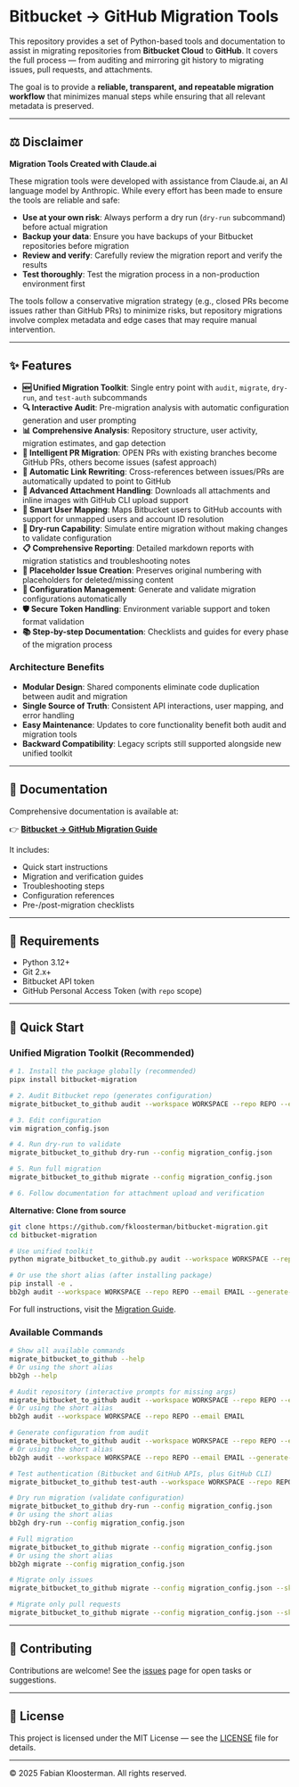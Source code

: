 # Bitbucket → GitHub Migration Tools

This repository provides a set of Python-based tools and documentation to assist in migrating repositories from **Bitbucket Cloud** to **GitHub**. It covers the full process — from auditing and mirroring git history to migrating issues, pull requests, and attachments.

The goal is to provide a **reliable, transparent, and repeatable migration workflow** that minimizes manual steps while ensuring that all relevant metadata is preserved.

---

## ⚖️ Disclaimer

**Migration Tools Created with Claude.ai**

These migration tools were developed with assistance from Claude.ai, an AI language model by Anthropic. While every effort has been made to ensure the tools are reliable and safe:

- **Use at your own risk**: Always perform a dry run (`dry-run` subcommand) before actual migration
- **Backup your data**: Ensure you have backups of your Bitbucket repositories before migration
- **Review and verify**: Carefully review the migration report and verify the results
- **Test thoroughly**: Test the migration process in a non-production environment first

The tools follow a conservative migration strategy (e.g., closed PRs become issues rather than GitHub PRs) to minimize risks, but repository migrations involve complex metadata and edge cases that may require manual intervention.

---

## ✨ Features

* **🆕 Unified Migration Toolkit**: Single entry point with `audit`, `migrate`, `dry-run`, and `test-auth` subcommands
* **🔍 Interactive Audit**: Pre-migration analysis with automatic configuration generation and user prompting
* **📊 Comprehensive Analysis**: Repository structure, user activity, migration estimates, and gap detection
* **🔄 Intelligent PR Migration**: OPEN PRs with existing branches become GitHub PRs, others become issues (safest approach)
* **🔗 Automatic Link Rewriting**: Cross-references between issues/PRs are automatically updated to point to GitHub
* **📎 Advanced Attachment Handling**: Downloads all attachments and inline images with GitHub CLI upload support
* **👥 Smart User Mapping**: Maps Bitbucket users to GitHub accounts with support for unmapped users and account ID resolution
* **🧪 Dry-run Capability**: Simulate entire migration without making changes to validate configuration
* **📋 Comprehensive Reporting**: Detailed markdown reports with migration statistics and troubleshooting notes
* **🔢 Placeholder Issue Creation**: Preserves original numbering with placeholders for deleted/missing content
* **📄 Configuration Management**: Generate and validate migration configurations automatically
* **🛡️  Secure Token Handling**: Environment variable support and token format validation
* **📚 Step-by-step Documentation**: Checklists and guides for every phase of the migration process

### Architecture Benefits

* **Modular Design**: Shared components eliminate code duplication between audit and migration
* **Single Source of Truth**: Consistent API interactions, user mapping, and error handling
* **Easy Maintenance**: Updates to core functionality benefit both audit and migration tools
* **Backward Compatibility**: Legacy scripts still supported alongside new unified toolkit

---

## 📘 Documentation

Comprehensive documentation is available at:

👉 **[Bitbucket → GitHub Migration Guide](https://fkloosterman.github.io/bitbucket-migration/)**

It includes:

* Quick start instructions
* Migration and verification guides
* Troubleshooting steps
* Configuration references
* Pre-/post-migration checklists

---

## 🧰 Requirements

* Python 3.12+
* Git 2.x+
* Bitbucket API token
* GitHub Personal Access Token (with `repo` scope)

---

## 🚀 Quick Start

### Unified Migration Toolkit (Recommended)

```bash
# 1. Install the package globally (recommended)
pipx install bitbucket-migration

# 2. Audit Bitbucket repo (generates configuration)
migrate_bitbucket_to_github audit --workspace WORKSPACE --repo REPO --email EMAIL --generate-config

# 3. Edit configuration
vim migration_config.json

# 4. Run dry-run to validate
migrate_bitbucket_to_github dry-run --config migration_config.json

# 5. Run full migration
migrate_bitbucket_to_github migrate --config migration_config.json

# 6. Follow documentation for attachment upload and verification
```

**Alternative: Clone from source**
```bash
git clone https://github.com/fkloosterman/bitbucket-migration.git
cd bitbucket-migration

# Use unified toolkit
python migrate_bitbucket_to_github.py audit --workspace WORKSPACE --repo REPO --email EMAIL --generate-config

# Or use the short alias (after installing package)
pip install -e .
bb2gh audit --workspace WORKSPACE --repo REPO --email EMAIL --generate-config
```

For full instructions, visit the [Migration Guide](https://fkloosterman.github.io/bitbucket-migration/migration_guide/).

### Available Commands

```bash
# Show all available commands
migrate_bitbucket_to_github --help
# Or using the short alias
bb2gh --help

# Audit repository (interactive prompts for missing args)
migrate_bitbucket_to_github audit --workspace WORKSPACE --repo REPO --email EMAIL
# Or using the short alias
bb2gh audit --workspace WORKSPACE --repo REPO --email EMAIL

# Generate configuration from audit
migrate_bitbucket_to_github audit --workspace WORKSPACE --repo REPO --email EMAIL --generate-config
# Or using the short alias
bb2gh audit --workspace WORKSPACE --repo REPO --email EMAIL --generate-config

# Test authentication (Bitbucket and GitHub APIs, plus GitHub CLI)
migrate_bitbucket_to_github test-auth --workspace WORKSPACE --repo REPO --email EMAIL --gh-owner GH_OWNER --gh-repo GH_REPO

# Dry run migration (validate configuration)
migrate_bitbucket_to_github dry-run --config migration_config.json
# Or using the short alias
bb2gh dry-run --config migration_config.json

# Full migration
migrate_bitbucket_to_github migrate --config migration_config.json
# Or using the short alias
bb2gh migrate --config migration_config.json

# Migrate only issues
migrate_bitbucket_to_github migrate --config migration_config.json --skip-prs

# Migrate only pull requests
migrate_bitbucket_to_github migrate --config migration_config.json --skip-issues
```

---

## 🧩 Contributing

Contributions are welcome! See the [issues](https://github.com/fkloosterman/bitbucket-migration/issues) page for open tasks or suggestions.

---

## 📄 License

This project is licensed under the MIT License — see the [LICENSE](LICENSE.txt) file for details.

---

© 2025 Fabian Kloosterman. All rights reserved.
